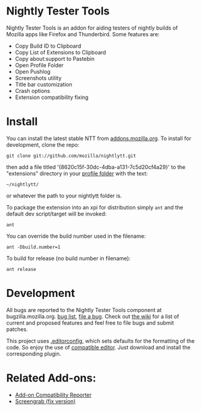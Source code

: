 # Nightly Tester Tools
Nightly Tester Tools is an addon for aiding testers of nightly builds of Mozilla apps like Firefox and Thunderbird. Some features are:

* Copy Build ID to Clipboard
* Copy List of Extensions to Clipboard
* Copy about:support to Pastebin
* Open Profile Folder
* Open Pushlog
* Screenshots utility
* Title bar customization
* Crash options
* Extension compatibility fixing

# Install
You can install the latest stable NTT from [addons.mozilla.org](https://addons.mozilla.org/en-US/firefox/addon/nightly-tester-tools/). To install for development, clone the repo:

    git clone git://github.com/mozilla/nightlytt.git

then add a file titled '{8620c15f-30dc-4dba-a131-7c5d20cf4a29}' to the "extensions" directory in your [profile folder](http://kb.mozillazine.org/Profile_folder) with the text:

    ~/nightlytt/

or whatever the path to your nightlytt folder is.

To package the extension into an xpi for distribution simply `ant` and the default dev script/target will be invoked:

    ant

You can override the build number used in the filename:

    ant -Dbuild.number=1

To build for release (no build number in filename):

    ant release

# Development
All bugs are reported to the Nightly Tester Tools component at bugzilla.mozilla.org. [bug list](https://bugzilla.mozilla.org/buglist.cgi?query_format=advanced&component=Nightly%20Tester%20Tools&product=Other%20Applications), [file a bug](https://bugzilla.mozilla.org/enter_bug.cgi?product=Other%20Applications&component=Nightly%20Tester%20Tools). Check out [the wiki](https://wiki.mozilla.org/Auto-tools/Projects/NightlyTesterTools) for a list of current and proposed features and feel free to file bugs and submit patches.

This project uses [.editorconfig](http://editorconfig.org/#overview), which sets defaults for the formatting of the code. So enjoy the use of [compatible editor](http://editorconfig.org/#download). Just download and install the corresponding plugin.

# Related Add-ons:
* [Add-on Compatibility Reporter](https://addons.mozilla.org/en-US/firefox/addon/add-on-compatibility-reporter/)
* [Screengrab (fix version)](https://addons.mozilla.org/en-US/firefox/addon/screengrab-fix-version/)
